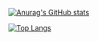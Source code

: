 [![Anurag's GitHub stats](https://github-readme-stats.vercel.app/api?username=SimoneCheng&show_icons=true)](https://github.com/anuraghazra/github-readme-stats)

[![Top Langs](https://github-readme-stats.vercel.app/api/top-langs/?username=SimoneCheng&layout=compact)](https://github.com/anuraghazra/github-readme-stats)
